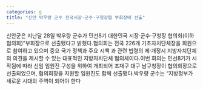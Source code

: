 ```yaml
---
categories: g
title: "신안 박우량 군수 전국시장·군수·구청장협 부회장에 선출"
---
```

신안군은 지난달 28일 박우량 군수가 민선8기 대한민국 시장·군수·구청장 협의회(이하 협의회)”부회장으로 선출됐다고 밝혔다.협의회는 전국 226개 기초자치단체장을 회원으로 참여하고 있으며 중요 국가 정책과 주요 시책 과 관련 법령의 제·개정시 지방자치단체의 의견을 제시할 수 있는 대표적인 지방자치단체 협의체이다.이번 회의는 민선8기가 시작됨에 따라 신임 임원진 구성을 위하여 개최되어 조재구 대구 남구청장이 협의회장으로 선출되었으며, 협의회장을 지원할 임원진도 함께 선출됐다.박우량 군수는 “지방정부가 새로운 시대의 주역이 되어야 한다